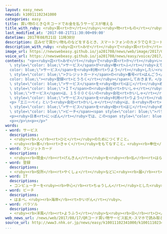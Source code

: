 ```yaml
---
layout: easy_news
newsid: k10011102341000
categories: easy
title: 買い物のときＱＲコードでお金を払うサービスが増える
title_with_ruby: <ruby>買<rt>か</rt></ruby>い<ruby>物<rt>もの</rt></ruby>のときＱＲコードでお<ruby>金<rt>かね</rt></ruby>を<ruby>払<rt>はら</rt></ruby>うサービスが<ruby>増<rt>ふ</rt></ruby>える
last_modified_at: '2017-08-21T11:30:00+09:00'
datetime: 2017年08月21日 11時30分
description: 店みせで買かい物ものなどをするとき、スマートフォンのカメラでＱＲコードを写うつすだけで、お金かねを払はらうことができるサービスが増ふえています。
description_with_ruby: <ruby>店<rt>みせ</rt></ruby>で<ruby>買<rt>か</rt></ruby>い<ruby>物<rt>もの</rt></ruby>などをするとき、スマートフォンのカメラでＱＲコードを<ruby>写<rt>うつ</rt></ruby>すだけで、お<ruby>金<rt>かね</rt></ruby>を<ruby>払<rt>はら</rt></ruby>うことができるサービスが<ruby>増<rt>ふ</rt></ruby>えています。
image_url: https://newswebeasy.github.io/ja201708/news/web/image/2017/08/21/k10011102341000.jpg
voice_url: https://newswebeasy.github.io/ja201708/news/easy/voice/2017/08/21/k10011102341000.mp3
contents: "<p><ruby>店<rt>みせ</rt></ruby>で<ruby>買<rt>か</rt></ruby>い<ruby>物<rt>もの</rt></ruby>などをするとき、スマートフォンのカメラでＱＲコードを<ruby>写<rt>うつ</rt></ruby>すだけで、お<ruby>金<rt>かね</rt></ruby>を<ruby>払<rt>はら</rt></ruby>うことができる<span\
  \ style=\"color: blue;\">サービス</span>が<ruby>増<rt>ふ</rt></ruby>えています。<span style=\"\
  color: blue;\">サービス</span>を<ruby>利用<rt>りよう</rt></ruby>したい<ruby>人<rt>ひと</rt></ruby>は、スマートフォンに<ruby>自分<rt>じぶん</rt></ruby>の<span\
  \ style=\"color: blue;\">クレジットカード</span>の<ruby>番号<rt>ばんごう</rt></ruby>などを<span style=\"\
  color: blue;\"><ruby>登録<rt>とうろく</rt></ruby></span>しておきます。</p>\n<p>いろいろな<ruby>会社<rt>かいしゃ</rt></ruby>がこの<span\
  \ style=\"color: blue;\">サービス</span>を<ruby>始<rt>はじ</rt></ruby>めています。「Ｏｒｉｇａｍｉ」という<span\
  \ style=\"color: blue;\">ＩＴ</span>の<ruby>会社<rt>かいしゃ</rt></ruby>の<span style=\"color:\
  \ blue;\">サービス</span>は、１５００ぐらいの<ruby>会社<rt>かいしゃ</rt></ruby>が<ruby>自分<rt>じぶん</rt></ruby>の<ruby>店<rt>みせ</rt></ruby>などで<ruby>利用<rt>りよう</rt></ruby>できるようにしています。<ruby>店<rt>みせ</rt></ruby>の<ruby>人<rt>ひと</rt></ruby>は、<ruby>日本人<rt>にっぽんじん</rt></ruby>だけではなくて、<ruby>旅行<rt>りょこう</rt></ruby>に<ruby>来<rt>き</rt></ruby>た<ruby>外国人<rt>がいこくじん</rt></ruby>もよく<ruby>利用<rt>りよう</rt></ruby>していると<ruby>言<rt>い</rt></ruby>っています。<ruby>東京<rt>とうきょう</rt></ruby>では、この<span\
  \ style=\"color: blue;\">サービス</span>を<ruby>利用<rt>りよう</rt></ruby>できるタクシーが<ruby>走<rt>はし</rt></ruby>っています。</p>\n\
  <p>「エニーペイ」という<ruby>会社<rt>かいしゃ</rt></ruby>は、８<ruby>月<rt>がつ</rt></ruby>から<ruby>神奈川県<rt>かながわけん</rt></ruby>の<ruby>海岸<rt>かいがん</rt></ruby>にある４０の<ruby>店<rt>みせ</rt></ruby>でこの<span\
  \ style=\"color: blue;\">サービス</span>を<ruby>始<rt>はじ</rt></ruby>めました。<ruby>海<rt>うみ</rt></ruby>に<ruby>遊<rt>あそ</rt></ruby>びに<ruby>来<rt>き</rt></ruby>た<ruby>人<rt>ひと</rt></ruby>は、スマートフォンだけで<span\
  \ style=\"color: blue;\">ビーチ</span><span style=\"color: blue;\">パラソル</span>を<ruby>借<rt>か</rt></ruby>りたり<ruby>食<rt>た</rt></ruby>べ<ruby>物<rt>もの</rt></ruby>を<ruby>買<rt>か</rt></ruby>ったりできます。</p>\n\
  <p><ruby>日本<rt>にっぽん</rt></ruby>では、この<span style=\"color: blue;\">サービス</span>がこれからもっと<ruby>多<rt>おお</rt></ruby>くなりそうです。</p>\n\
  <p></p>\n<p></p>"
words:
- word: サービス
  descriptions:
  - <ruby><rb>人</rb><rt>ひと</rt></ruby>のためにつくすこと。
  - <ruby><rb>客</rb><rt>きゃく</rt></ruby>をもてなすこと。<ruby><rb>奉仕</rb><rt>ほうし</rt></ruby>。
- word: クレジットカード
  descriptions:
  - <ruby><rb>現金</rb><rt>げんきん</rt></ruby>を<ruby><rb>払</rb><rt>はら</rt></ruby>わなくても、<ruby><rb>後払</rb><rt>あとばら</rt></ruby>いで<ruby><rb>買</rb><rt>か</rt></ruby>い<ruby><rb>物</rb><rt>もの</rt></ruby>をすることができるカード。
- word: 登録
  descriptions:
  - <ruby><rb>役所</rb><rt>やくしょ</rt></ruby>などに<ruby><rb>届</rb><rt>とど</rt></ruby>け<ruby><rb>出</rb><rt>で</rt></ruby>て、おおやけに<ruby><rb>認</rb><rt>みと</rt></ruby>めてもらうこと。
- word: IT
  descriptions:
  - コンピューターを<ruby><rb>中心</rb><rt>ちゅうしん</rt></ruby>とした<ruby><rb>情報技術</rb><rt>じょうほうぎじゅつ</rt></ruby>。
- word: ビーチ
  descriptions:
  - はまべ。<ruby><rb>海岸</rb><rt>かいがん</rt></ruby>。
- word: パラソル
  descriptions:
  - <ruby><rb>洋風</rb><rt>ようふう</rt></ruby>な<ruby><rb>日</rb><rt>ひ</rt></ruby>よけの<ruby><rb>傘</rb><rt>かさ</rt></ruby>。<ruby><rb>日傘</rb><rt>ひがさ</rt></ruby>。
web_news_url: /news/web/2017/08/17/QRコード買い物サービス拡大-スマホで読み取るだけで支払い/
source_url: http://www3.nhk.or.jp/news/easy/k10011102341000/k10011102341000.html
...
```

